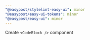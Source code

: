 ```yaml
---
"@easypost/stylelint-easy-ui": minor
"@easypost/easy-ui-tokens": minor
"@easypost/easy-ui": minor
---
```


Create `<CodeBlock />` component
